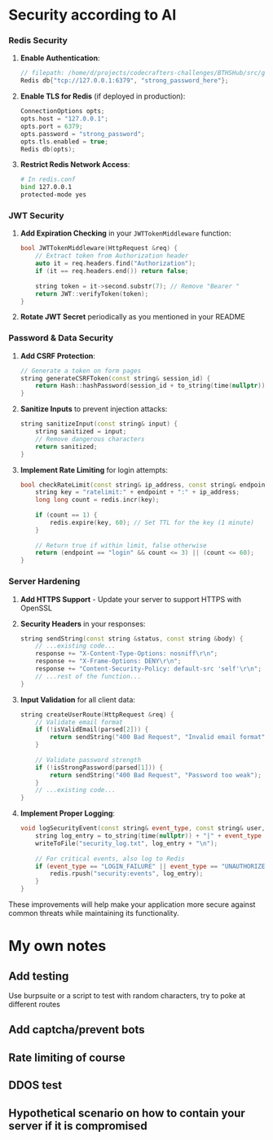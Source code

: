 # Security according to AI
### Redis Security

1. **Enable Authentication**:
   ```cpp
   // filepath: /home/d/projects/codecrafters-challenges/BTHSHub/src/global.cpp
   Redis db{"tcp://127.0.0.1:6379", "strong_password_here"};
   ```

2. **Enable TLS for Redis** (if deployed in production):
   ```cpp
   ConnectionOptions opts;
   opts.host = "127.0.0.1";
   opts.port = 6379;
   opts.password = "strong_password";
   opts.tls.enabled = true;
   Redis db(opts);
   ```

3. **Restrict Redis Network Access**:
   ```bash
   # In redis.conf
   bind 127.0.0.1
   protected-mode yes
   ```

### JWT Security

1. **Add Expiration Checking** in your `JWTTokenMiddleware` function:
   ```cpp
   bool JWTTokenMiddleware(HttpRequest &req) {
       // Extract token from Authorization header
       auto it = req.headers.find("Authorization");
       if (it == req.headers.end()) return false;
       
       string token = it->second.substr(7); // Remove "Bearer "
       return JWT::verifyToken(token);
   }
   ```

2. **Rotate JWT Secret** periodically as you mentioned in your README

### Password & Data Security

1. **Add CSRF Protection**:
   ```cpp
   // Generate a token on form pages
   string generateCSRFToken(const string& session_id) {
       return Hash::hashPassword(session_id + to_string(time(nullptr))).substr(0, 32);
   }
   ```

2. **Sanitize Inputs** to prevent injection attacks:
   ```cpp
   string sanitizeInput(const string& input) {
       string sanitized = input;
       // Remove dangerous characters
       return sanitized;
   }
   ```

3. **Implement Rate Limiting** for login attempts:
   ```cpp
   bool checkRateLimit(const string& ip_address, const string& endpoint) {
       string key = "ratelimit:" + endpoint + ":" + ip_address;
       long long count = redis.incr(key);
       
       if (count == 1) {
           redis.expire(key, 60); // Set TTL for the key (1 minute)
       }
       
       // Return true if within limit, false otherwise
       return (endpoint == "login" && count <= 3) || (count <= 60);
   }
   ```

### Server Hardening

1. **Add HTTPS Support** - Update your server to support HTTPS with OpenSSL

2. **Security Headers** in your responses:
   ```cpp
   string sendString(const string &status, const string &body) {
       // ...existing code...
       response += "X-Content-Type-Options: nosniff\r\n";
       response += "X-Frame-Options: DENY\r\n";
       response += "Content-Security-Policy: default-src 'self'\r\n";
       // ...rest of the function...
   }
   ```

3. **Input Validation** for all client data:
   ```cpp
   string createUserRoute(HttpRequest &req) {
       // Validate email format
       if (!isValidEmail(parsed[2])) {
           return sendString("400 Bad Request", "Invalid email format");
       }
       
       // Validate password strength
       if (!isStrongPassword(parsed[1])) {
           return sendString("400 Bad Request", "Password too weak");
       }
       // ...existing code...
   }
   ```

4. **Implement Proper Logging**:
   ```cpp
   void logSecurityEvent(const string& event_type, const string& user, const string& details) {
       string log_entry = to_string(time(nullptr)) + "|" + event_type + "|" + user + "|" + details;
       writeToFile("security_log.txt", log_entry + "\n");
       
       // For critical events, also log to Redis
       if (event_type == "LOGIN_FAILURE" || event_type == "UNAUTHORIZED_ACCESS") {
           redis.rpush("security:events", log_entry);
       }
   }
   ```

These improvements will help make your application more secure against common threats while maintaining its functionality.

# My own notes
## Add testing
Use burpsuite or a script to test with random characters, try to poke at different routes
## Add captcha/prevent bots
## Rate limiting of course
## DDOS test
## Hypothetical scenario on how to contain your server if it is compromised